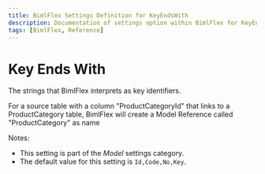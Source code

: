 ```yaml
---
title: BimlFlex Settings Definition for KeyEndsWith
description: Documentation of settings option within BimlFlex for KeyEndsWith
tags: [BimlFlex, Reference]
---
```


# Key Ends With

The strings that BimlFlex interprets as key identifiers.

For a source table with a column "ProductCategoryId" that links to a ProductCategory table, BimlFlex will create a Model Reference called "ProductCategory" as name

Notes:

* This setting is part of the *Model* settings category.
* The default value for this setting is `Id,Code,No,Key`.
